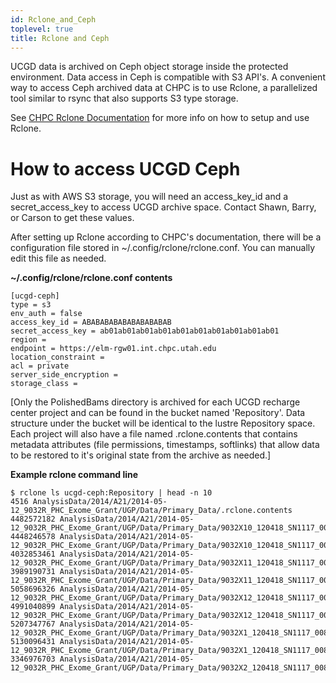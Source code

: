 ```yaml
---
id: Rclone_and_Ceph
toplevel: true
title: Rclone and Ceph
---
```


UCGD data is archived on Ceph object storage inside the protected
environment. Data access in Ceph is compatible with S3 API\'s. A
convenient way to access Ceph archived data at CHPC is to use Rclone, a
parallelized tool similar to rsync that also supports S3 type storage.

See [CHPC Rclone
Documentation](https://www.chpc.utah.edu/documentation/software/rclone.php)
for more info on how to setup and use Rclone.

# How to access UCGD Ceph

Just as with AWS S3 storage, you will need an access_key_id and
a secret_access_key to access UCGD archive space. Contact Shawn, Barry,
or Carson to get these values.

After setting up Rclone according to CHPC\'s documentation, there will
be a configuration file stored in \~/.config/rclone/rclone.conf. You can
manually edit this file as needed.



**\~/.config/rclone/rclone.conf contents**



```
[ucgd-ceph]
type = s3
env_auth = false
access_key_id = ABABABABABABABABABAB
secret_access_key = ab01ab01ab01ab01ab01ab01ab01ab01ab01ab01
region =
endpoint = https://elm-rgw01.int.chpc.utah.edu
location_constraint =
acl = private
server_side_encryption =
storage_class =
```



[Only the PolishedBams directory is archived for each UCGD recharge
center project and can be found in the bucket named \'Repository\'. Data
structure under the bucket will be identical to the lustre Repository
space. Each project will also have a file named .rclone.contents that
contains metadata attributes (file permissions, timestamps, softlinks)
that allow data to be restored to it\'s original state from the archive
as needed.]



**Example rclone command line**



```
$ rclone ls ucgd-ceph:Repository | head -n 10
4516 AnalysisData/2014/A21/2014-05-12_9032R_PHC_Exome_Grant/UGP/Data/Primary_Data/.rclone.contents
4482572182 AnalysisData/2014/A21/2014-05-12_9032R_PHC_Exome_Grant/UGP/Data/Primary_Data/9032X10_120418_SN1117_0088_BD0YWPACXX_6_1.txt.gz
4448246578 AnalysisData/2014/A21/2014-05-12_9032R_PHC_Exome_Grant/UGP/Data/Primary_Data/9032X10_120418_SN1117_0088_BD0YWPACXX_6_2.txt.gz
4032853461 AnalysisData/2014/A21/2014-05-12_9032R_PHC_Exome_Grant/UGP/Data/Primary_Data/9032X11_120418_SN1117_0088_BD0YWPACXX_6_1.txt.gz
3989190731 AnalysisData/2014/A21/2014-05-12_9032R_PHC_Exome_Grant/UGP/Data/Primary_Data/9032X11_120418_SN1117_0088_BD0YWPACXX_6_2.txt.gz
5058696326 AnalysisData/2014/A21/2014-05-12_9032R_PHC_Exome_Grant/UGP/Data/Primary_Data/9032X12_120418_SN1117_0088_BD0YWPACXX_6_1.txt.gz
4991040899 AnalysisData/2014/A21/2014-05-12_9032R_PHC_Exome_Grant/UGP/Data/Primary_Data/9032X12_120418_SN1117_0088_BD0YWPACXX_6_2.txt.gz
5207347767 AnalysisData/2014/A21/2014-05-12_9032R_PHC_Exome_Grant/UGP/Data/Primary_Data/9032X1_120418_SN1117_0088_BD0YWPACXX_4_1.txt.gz
5130096431 AnalysisData/2014/A21/2014-05-12_9032R_PHC_Exome_Grant/UGP/Data/Primary_Data/9032X1_120418_SN1117_0088_BD0YWPACXX_4_2.txt.gz
3346976703 AnalysisData/2014/A21/2014-05-12_9032R_PHC_Exome_Grant/UGP/Data/Primary_Data/9032X2_120418_SN1117_0088_BD0YWPACXX_4_1.txt.gz
```
